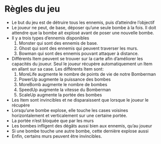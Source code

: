 # Règles du jeu
- Le but du jeu est de détruire tous les ennemis, puis d’atteindre l’objectif
- Le joueur ne peut, de base, déposer qu’une seule bombe à la fois. Il doit attendre que la bombe ait explosé avant de poser une nouvelle bombe.
- Il y a trois types d’ennemis disponibles
	1. Monster qui sont des ennemis de base.
	2. Ghost qui sont des ennemis qui peuvent traverser les murs.
	3. Bowman qui sont des ennemis pouvant attaquer à distance.
- Différents Item peuvent se trouver sur la carte afin d’améliorer les capacités du joueur. Seul le joueur récupère automatiquement un Item en allant sur sa case. Les différents Item sont:
	1. MoreLife augmente le nombre de points de vie de notre Bomberman
	2. PowerUp augmente la puissance des bombes
	3. MoreBomb augmente le nombre de bombes
	4. SpeedUp augmente la vitesse du Bomberman
	5. ScaleUp augmente la portée des bombes
- Les Item sont invincibles et ne disparaissent que lorsque le joueur le récupère
- Lorsqu’une bombe explose, elle touche les cases voisines horizontalement et verticalement sur une certaine portée.
- La portée n’est bloquée que par les murs
- Les bombes infligent des dégâts aussi bien aux ennemis, qu’au joueur
- Si une bombe touche une autre bombe, cette dernière explose aussi
- Enfin, certains murs peuvent être invincibles.
